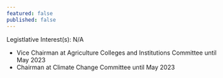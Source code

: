 ```yaml
---
featured: false
published: false
---
```

Legistlative Interest(s): N/A

* Vice Chairman at Agriculture Colleges and Institutions Committee until May 2023
* Chairman at Climate Change Committee until May 2023
